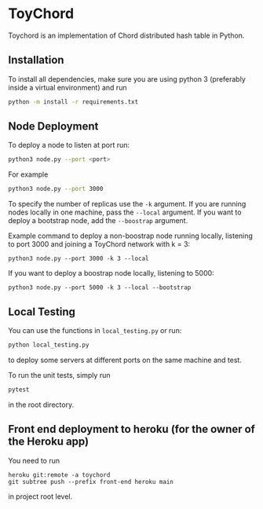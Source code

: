 # ToyChord

Toychord is an implementation of Chord distributed hash table in Python.

## Installation

To install all dependencies, make sure you are using python 3 (preferably inside a virtual environment) and run

```bash
python -m install -r requirements.txt
```
## Node Deployment

To deploy a node to listen at port <port> run:
```bash
python3 node.py --port <port>
```
For example
```bash
python3 node.py --port 3000
```
To specify the number of replicas use the `-k` argument.
If you are running nodes locally in one machine, pass the `--local` argument.
If you want to deploy a bootstrap node, add the `--boostrap` argument.

Example command to deploy a non-boostrap node running locally, listening to port 3000
and joining a ToyChord network with k = 3:

```
python3 node.py --port 3000 -k 3 --local
```
If you want to deploy a boostrap node locally, listening to 5000:

```
python3 node.py --port 5000 -k 3 --local --bootstrap
```

## Local Testing
You can use the functions in `local_testing.py` or run:
```bash
python local_testing.py
```
 to deploy some servers at different ports on the same machine and test.


 To run the unit tests, simply run
 ```bash
 pytest
 ```
 in the root directory.

 ## Front end deployment to heroku (for the owner of the Heroku app)

You need to run 
```
heroku git:remote -a toychord
git subtree push --prefix front-end heroku main
```
in project root level.